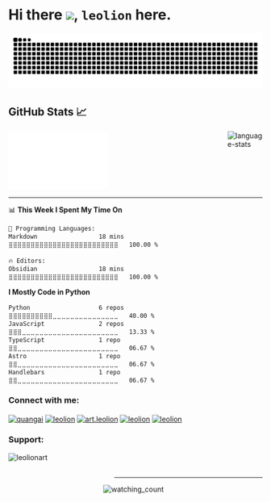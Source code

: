 # Hi there <img src="https://media.giphy.com/media/hvRJCLFzcasrR4ia7z/giphy.gif" width="32px">, `leolion` here.
<!-- ### I'm just a man who thinking about kill ** everyday -->
<picture>
  <source media="(prefers-color-scheme: dark)" srcset="https://github.com/leolionart/github-stats/blob/main/output/snake/github-contribution-grid-snake-dark.svg" />
  <source media="(prefers-color-scheme: light)" srcset="https://github.com/leolionart/github-stats/blob/main/output/snake/github-contribution-grid-snake.svg" />
  <img alt="github-snake" src="https://github.com/leolionart/github-stats/blob/main/output/snake/github-contribution-grid-snake.svg" />
</picture>

## GitHub Stats 📈

<div style="display: flex; align-items: flex-start; justify-content: space-around">
  <picture>
      <source media="(prefers-color-scheme: dark)" srcset="https://raw.githubusercontent.com/leolionart/github-stats/main/output/overview.svg#gh-dark-mode-only" />
      <source media="(prefers-color-scheme: light)" srcset="https://raw.githubusercontent.com/leolionart/github-stats/main/output/overview.svg#gh-light-mode-only" />
      <img alt="profile-overview" src="https://raw.githubusercontent.com/leolionart/github-stats/main/output/overview.svg" width="45%" />
  </picture>

  <picture>
      <source media="(prefers-color-scheme: dark)" srcset="https://raw.githubusercontent.com/leolionart/github-stats/refs/heads/main/output/lang.svg#gh-dark-mode-only" />
      <source media="(prefers-color-scheme: light)" srcset="https://raw.githubusercontent.com/leolionart/github-stats/refs/heads/main/output/lang.svg#gh-light-mode-only" />
      <img alt="language-stats" src="https://cdn.statically.io/gh/leolionart/github-stats/main/output/lang.svg" width="45%" />
  </picture>
</div>

---

<!--START_SECTION:activities-->
📊 **This Week I Spent My Time On** 

```text
💬 Programming Languages: 
Markdown                 18 mins             ⣿⣿⣿⣿⣿⣿⣿⣿⣿⣿⣿⣿⣿⣿⣿⣿⣿⣿⣿⣿⣿⣿⣿⣿⣿   100.00 % 

🔥 Editors: 
Obsidian                 18 mins             ⣿⣿⣿⣿⣿⣿⣿⣿⣿⣿⣿⣿⣿⣿⣿⣿⣿⣿⣿⣿⣿⣿⣿⣿⣿   100.00 % 
```

**I Mostly Code in Python** 

```text
Python                   6 repos             ⣿⣿⣿⣿⣿⣿⣿⣿⣿⣿⣀⣀⣀⣀⣀⣀⣀⣀⣀⣀⣀⣀⣀⣀⣀   40.00 % 
JavaScript               2 repos             ⣿⣿⣿⣀⣀⣀⣀⣀⣀⣀⣀⣀⣀⣀⣀⣀⣀⣀⣀⣀⣀⣀⣀⣀⣀   13.33 % 
TypeScript               1 repo              ⣿⣿⣀⣀⣀⣀⣀⣀⣀⣀⣀⣀⣀⣀⣀⣀⣀⣀⣀⣀⣀⣀⣀⣀⣀   06.67 % 
Astro                    1 repo              ⣿⣿⣀⣀⣀⣀⣀⣀⣀⣀⣀⣀⣀⣀⣀⣀⣀⣀⣀⣀⣀⣀⣀⣀⣀   06.67 % 
Handlebars               1 repo              ⣿⣿⣀⣀⣀⣀⣀⣀⣀⣀⣀⣀⣀⣀⣀⣀⣀⣀⣀⣀⣀⣀⣀⣀⣀   06.67 % 
```




<!--END_SECTION:activities-->

<h3 align="left">Connect with me:</h3>
<p align="left">
<a href="https://twitter.com/quangai" target="blank"><img align="center" src="https://raw.githubusercontent.com/rahuldkjain/github-profile-readme-generator/master/src/images/icons/Social/twitter.svg" alt="quangai" height="30" width="40" /></a>
<a href="https://linkedin.com/in/leolion" target="blank"><img align="center" src="https://raw.githubusercontent.com/rahuldkjain/github-profile-readme-generator/master/src/images/icons/Social/linked-in-alt.svg" alt="leolion" height="30" width="40" /></a>
<a href="https://fb.com/art.leolion" target="blank"><img align="center" src="https://raw.githubusercontent.com/rahuldkjain/github-profile-readme-generator/master/src/images/icons/Social/facebook.svg" alt="art.leolion" height="30" width="40" /></a>
<a href="https://dribbble.com/leolion" target="blank"><img align="center" src="https://raw.githubusercontent.com/rahuldkjain/github-profile-readme-generator/master/src/images/icons/Social/dribbble.svg" alt="leolion" height="30" width="40" /></a>
<a href="https://www.behance.net/leolion" target="blank"><img align="center" src="https://raw.githubusercontent.com/rahuldkjain/github-profile-readme-generator/master/src/images/icons/Social/behance.svg" alt="leolion" height="30" width="40" /></a>
</p>

<h3 align="left">Support:</h3>
<p><a href="https://www.buymeacoffee.com/leolionart"> <img align="left" src="https://cdn.buymeacoffee.com/buttons/v2/default-yellow.png" height="50" width="210" alt="leolionart" /></a></p><br><br>


---

<p align="center">
  <img src="https://komarev.com/ghpvc/?username=leolionart&color=brightgreen" alt="watching_count" />
  <a href="https://github.com/leolionart/"><img src="https://img.shields.io/github/followers/leolionart?style=flat-square?color=%234CC61E&label=GitHub%20Followers%20" alt=""/></a>
  <a href="https://github.com/leolionart/"><img src="https://img.shields.io/github/last-commit/leolionart/leolionart?style=flat-square?color=red&label=Last%20Updated%20" alt=""/></a>
</p>


<!--
**leolionart/leolionart** is a ✨ _special_ ✨ repository because its `README.md` (this file) appears on your GitHub profile.
<p><img align="center" src="https://github-readme-stats.vercel.app/api/top-langs?username=leolionart&show_icons=true&locale=en&layout=compact" alt="leolionart" /></p>
